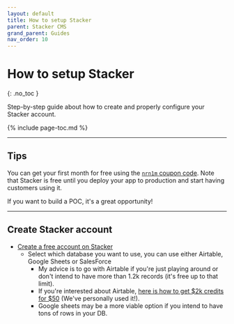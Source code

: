 ```yaml
---
layout: default
title: How to setup Stacker
parent: Stacker CMS
grand_parent: Guides
nav_order: 10
---
```


# How to setup Stacker
{: .no_toc }

<div class="code-example" markdown="1">
Step-by-step guide about how to create and properly configure your Stacker account.
</div>

{% include page-toc.md %}

---

## Tips

You can get your first month for free using the [`nrn1m` coupon code](https://studio.airportal.app/register?coupon=nrn1m). Note that Stacker is free until you deploy your app to production and start having customers using it.

If you want to build a POC, it's a great opportunity!

---

## Create Stacker account

- [Create a free account on Stacker](https://studio.airportal.app/register?coupon=nrn1m)
    - Select which database you want to use, you can use either Airtable, Google Sheets or SalesForce
        - My advice is to go with Airtable if you're just playing around or don't intend to have more than 1.2k records (it's free up to that limit).
        - If you're interested about Airtable, [here is how to get $2k credits for $50](https://www.joinsecret.com/fr/offers/airtable-coupon-1800) (We've personally used it!).
        - Google sheets may be a more viable option if you intend to have tons of rows in your DB.

